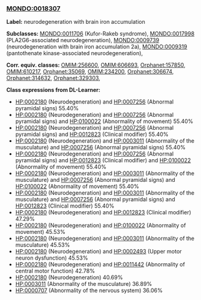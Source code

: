 
### [MONDO:0018307](http://purl.obolibrary.org/obo/MONDO_0018307)
**Label:** neurodegeneration with brain iron accumulation

**Subclasses:** [MONDO:0011706](http://purl.obolibrary.org/obo/MONDO_0011706) (Kufor-Rakeb syndrome), [MONDO:0017998](http://purl.obolibrary.org/obo/MONDO_0017998) (PLA2G6-associated neurodegeneration), [MONDO:0009739](http://purl.obolibrary.org/obo/MONDO_0009739) (neurodegeneration with brain iron accumulation 2a), [MONDO:0009319](http://purl.obolibrary.org/obo/MONDO_0009319) (pantothenate kinase-associated neurodegeneration), 

**Corr. equiv. classes:** [OMIM:256600](http://purl.obolibrary.org/obo/OMIM_256600), [OMIM:606693](http://purl.obolibrary.org/obo/OMIM_606693), [Orphanet:157850](http://www.orpha.net/ORDO/Orphanet_157850), [OMIM:610217](http://purl.obolibrary.org/obo/OMIM_610217), [Orphanet:35069](http://www.orpha.net/ORDO/Orphanet_35069), [OMIM:234200](http://purl.obolibrary.org/obo/OMIM_234200), [Orphanet:306674](http://www.orpha.net/ORDO/Orphanet_306674), [Orphanet:314632](http://www.orpha.net/ORDO/Orphanet_314632), [Orphanet:329303](http://www.orpha.net/ORDO/Orphanet_329303), 

**Class expressions from DL-Learner:**

- [HP:0002180](http://purl.obolibrary.org/obo/HP_0002180) (Neurodegeneration) and [HP:0007256](http://purl.obolibrary.org/obo/HP_0007256) (Abnormal pyramidal signs) 55.40%
- [HP:0002180](http://purl.obolibrary.org/obo/HP_0002180) (Neurodegeneration) and [HP:0007256](http://purl.obolibrary.org/obo/HP_0007256) (Abnormal pyramidal signs) and [HP:0100022](http://purl.obolibrary.org/obo/HP_0100022) (Abnormality of movement) 55.40%
- [HP:0002180](http://purl.obolibrary.org/obo/HP_0002180) (Neurodegeneration) and [HP:0007256](http://purl.obolibrary.org/obo/HP_0007256) (Abnormal pyramidal signs) and [HP:0012823](http://purl.obolibrary.org/obo/HP_0012823) (Clinical modifier) 55.40%
- [HP:0002180](http://purl.obolibrary.org/obo/HP_0002180) (Neurodegeneration) and [HP:0003011](http://purl.obolibrary.org/obo/HP_0003011) (Abnormality of the musculature) and [HP:0007256](http://purl.obolibrary.org/obo/HP_0007256) (Abnormal pyramidal signs) 55.40%
- [HP:0002180](http://purl.obolibrary.org/obo/HP_0002180) (Neurodegeneration) and [HP:0007256](http://purl.obolibrary.org/obo/HP_0007256) (Abnormal pyramidal signs) and [HP:0012823](http://purl.obolibrary.org/obo/HP_0012823) (Clinical modifier) and [HP:0100022](http://purl.obolibrary.org/obo/HP_0100022) (Abnormality of movement) 55.40%
- [HP:0002180](http://purl.obolibrary.org/obo/HP_0002180) (Neurodegeneration) and [HP:0003011](http://purl.obolibrary.org/obo/HP_0003011) (Abnormality of the musculature) and [HP:0007256](http://purl.obolibrary.org/obo/HP_0007256) (Abnormal pyramidal signs) and [HP:0100022](http://purl.obolibrary.org/obo/HP_0100022) (Abnormality of movement) 55.40%
- [HP:0002180](http://purl.obolibrary.org/obo/HP_0002180) (Neurodegeneration) and [HP:0003011](http://purl.obolibrary.org/obo/HP_0003011) (Abnormality of the musculature) and [HP:0007256](http://purl.obolibrary.org/obo/HP_0007256) (Abnormal pyramidal signs) and [HP:0012823](http://purl.obolibrary.org/obo/HP_0012823) (Clinical modifier) 55.40%
- [HP:0002180](http://purl.obolibrary.org/obo/HP_0002180) (Neurodegeneration) and [HP:0012823](http://purl.obolibrary.org/obo/HP_0012823) (Clinical modifier) 47.29%
- [HP:0002180](http://purl.obolibrary.org/obo/HP_0002180) (Neurodegeneration) and [HP:0100022](http://purl.obolibrary.org/obo/HP_0100022) (Abnormality of movement) 45.53%
- [HP:0002180](http://purl.obolibrary.org/obo/HP_0002180) (Neurodegeneration) and [HP:0003011](http://purl.obolibrary.org/obo/HP_0003011) (Abnormality of the musculature) 45.53%
- [HP:0002180](http://purl.obolibrary.org/obo/HP_0002180) (Neurodegeneration) and [HP:0002493](http://purl.obolibrary.org/obo/HP_0002493) (Upper motor neuron dysfunction) 45.53%
- [HP:0002180](http://purl.obolibrary.org/obo/HP_0002180) (Neurodegeneration) and [HP:0011442](http://purl.obolibrary.org/obo/HP_0011442) (Abnormality of central motor function) 42.78%
- [HP:0002180](http://purl.obolibrary.org/obo/HP_0002180) (Neurodegeneration) 40.69%
- [HP:0003011](http://purl.obolibrary.org/obo/HP_0003011) (Abnormality of the musculature) 36.89%
- [HP:0000707](http://purl.obolibrary.org/obo/HP_0000707) (Abnormality of the nervous system) 36.06%


